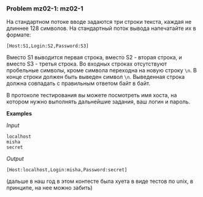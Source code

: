 ### Problem mz02-1: mz02-1

На стандартном потоке вводе задаются три строки текста, каждая не длиннее 128 символов. На стандартный поток вывода напечатайте их в формате:

```
[Host:S1,Login:S2,Password:S3]
```

Вместо S1 выводится первая строка, вместо S2 - вторая строка, и вместо S3 - третья строка. Во входных строках отсутствуют пробельные символы, кроме символа переходна на новую строку ```\n```. В конце строки должен быть выведен символ ```\n```. Выведенная строка должна совпадать с правильным ответом байт в байт.

В протоколе тестирования вы можете посмотреть имя хоста, на котором нужно выполнять дальнейшие задания, ваш логин и пароль.

**Examples**

_Input_

```
localhost
misha
secret
```

_Output_

```
[Host:localhost,Login:misha,Password:secret]
```  
    
(дальше в наш год в этом контесте была хуета в виде тестов по unix, в принципе, на нее можно забить)
